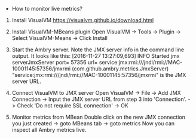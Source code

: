 - How to monitor live metrics?
1. Install VisualVM
https://visualvm.github.io/download.html

2. Install VisualVM-MBeans plugin
Open VisualVM -> Tools -> Plugin -> Select VisualVM-Means -> Click Install

3. Start the Ambry server. Note the JMX server info in the command line output. It looks like this:
[2016-11-27 13:27:09,693] INFO Started jmx serverJmxServer port= 57356 url= service:jmx:rmi:///jndi/rmi://MAC-10001145:57356/jmxrmi (com.github.ambry.metrics.JmxServer)
"service:jmx:rmi:///jndi/rmi://MAC-10001145:57356/jmxrmi" is the JMX server URL.

4. Connect VisualVM to JMX server
Open VisualVM -> File -> Add JMX Connection -> Input the JMX server URL from step 3 into 'Connection'. -> Check 'Do not require SSL connection' -> OK

5. Monitor metrics from MBean
Double click on the new JMX connection you just created -> goto MBeans tab -> goto metrics
Now you can inspect all Ambry metrics live.
